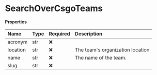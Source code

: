 # SearchOverCsgoTeams

**Properties**

| Name     | Type | Required | Description                      |
| :------- | :--- | :------- | :------------------------------- |
| acronym  | str  | ❌       |                                  |
| location | str  | ❌       | The team's organization location |
| name     | str  | ❌       | The name of the team.            |
| slug     | str  | ❌       |                                  |

<!-- This file was generated by liblab | https://liblab.com/ -->
